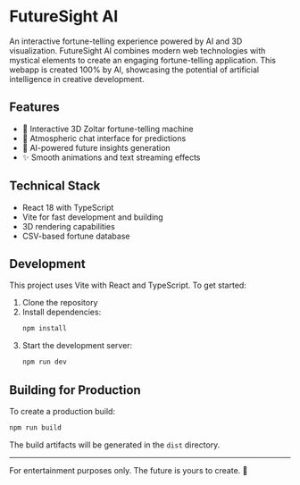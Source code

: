 # FutureSight AI

An interactive fortune-telling experience powered by AI and 3D visualization. FutureSight AI combines modern web technologies with mystical elements to create an engaging fortune-telling application. This webapp is created 100% by AI, showcasing the potential of artificial intelligence in creative development.

## Features

- 🔮 Interactive 3D Zoltar fortune-telling machine
- 💬 Atmospheric chat interface for predictions
- 🎯 AI-powered future insights generation
- ✨ Smooth animations and text streaming effects

## Technical Stack

- React 18 with TypeScript
- Vite for fast development and building
- 3D rendering capabilities
- CSV-based fortune database

## Development

This project uses Vite with React and TypeScript. To get started:

1. Clone the repository
2. Install dependencies:
   ```bash
   npm install
   ```
3. Start the development server:
   ```bash
   npm run dev
   ```

## Building for Production

To create a production build:

```bash
npm run build
```

The build artifacts will be generated in the `dist` directory.

---

For entertainment purposes only. The future is yours to create. 🌟

